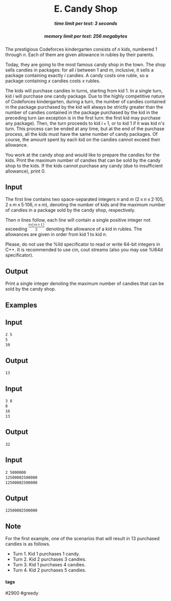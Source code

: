 <h1 style='text-align: center;'> E. Candy Shop</h1>

<h5 style='text-align: center;'>time limit per test: 3 seconds</h5>
<h5 style='text-align: center;'>memory limit per test: 256 megabytes</h5>

The prestigious Codeforces kindergarten consists of *n* kids, numbered 1 through *n*. Each of them are given allowance in rubles by their parents.

Today, they are going to the most famous candy shop in the town. The shop sells candies in packages: for all *i* between 1 and *m*, inclusive, it sells a package containing exactly *i* candies. A candy costs one ruble, so a package containing *x* candies costs *x* rubles.

The kids will purchase candies in turns, starting from kid 1. In a single turn, kid *i* will purchase one candy package. Due to the highly competitive nature of Codeforces kindergarten, during a turn, the number of candies contained in the package purchased by the kid will always be strictly greater than the number of candies contained in the package purchased by the kid in the preceding turn (an exception is in the first turn: the first kid may purchase any package). Then, the turn proceeds to kid *i* + 1, or to kid 1 if it was kid *n*'s turn. This process can be ended at any time, but at the end of the purchase process, all the kids must have the same number of candy packages. Of course, the amount spent by each kid on the candies cannot exceed their allowance.

You work at the candy shop and would like to prepare the candies for the kids. Print the maximum number of candies that can be sold by the candy shop to the kids. If the kids cannot purchase any candy (due to insufficient allowance), print 0.

## Input

The first line contains two space-separated integers *n* and *m* (2 ≤ *n* ≤ 2·105, 2 ≤ *m* ≤ 5·106, *n* ≤ *m*), denoting the number of kids and the maximum number of candies in a package sold by the candy shop, respectively.

Then *n* lines follow, each line will contain a single positive integer not exceeding ![](images/c937b8ddcad1cf6ceaa4cc14311bf1153dfbb594.png) denoting the allowance of a kid in rubles. The allowances are given in order from kid 1 to kid *n*.

Please, do not use the %lld specificator to read or write 64-bit integers in C++. It is recommended to use cin, cout streams (also you may use %I64d specificator).

## Output

Print a single integer denoting the maximum number of candies that can be sold by the candy shop.

## Examples

## Input


```
2 5  
5  
10  

```
## Output


```
13  

```
## Input


```
3 8  
8  
16  
13  

```
## Output


```
32  

```
## Input


```
2 5000000  
12500002500000  
12500002500000  

```
## Output


```
12500002500000  

```
## Note

For the first example, one of the scenarios that will result in 13 purchased candies is as follows. 

* Turn 1. Kid 1 purchases 1 candy.
* Turn 2. Kid 2 purchases 3 candies.
* Turn 3. Kid 1 purchases 4 candies.
* Turn 4. Kid 2 purchases 5 candies.


#### tags 

#2900 #greedy 